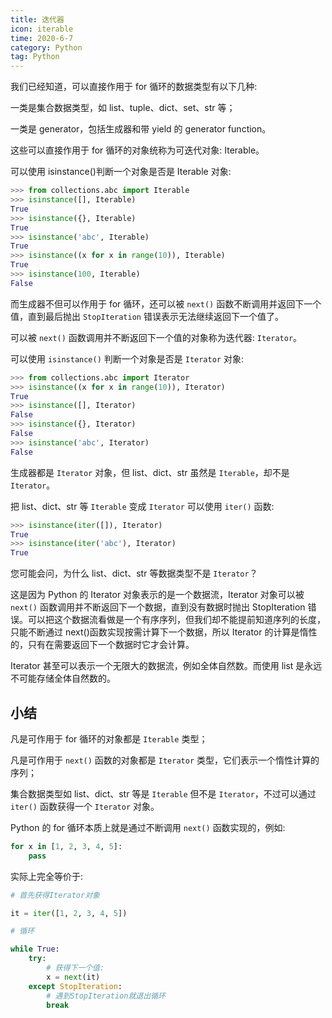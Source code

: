 ```yaml
---
title: 迭代器
icon: iterable
time: 2020-6-7
category: Python
tag: Python
---
```


我们已经知道，可以直接作用于 for 循环的数据类型有以下几种:

一类是集合数据类型，如 list、tuple、dict、set、str 等；

一类是 generator，包括生成器和带 yield 的 generator function。

这些可以直接作用于 for 循环的对象统称为可迭代对象: Iterable。

可以使用 isinstance()判断一个对象是否是 Iterable 对象:

```py
>>> from collections.abc import Iterable
>>> isinstance([], Iterable)
True
>>> isinstance({}, Iterable)
True
>>> isinstance('abc', Iterable)
True
>>> isinstance((x for x in range(10)), Iterable)
True
>>> isinstance(100, Iterable)
False
```

而生成器不但可以作用于 for 循环，还可以被 `next()` 函数不断调用并返回下一个值，直到最后抛出 `StopIteration` 错误表示无法继续返回下一个值了。

可以被 `next()` 函数调用并不断返回下一个值的对象称为迭代器: `Iterator`。

可以使用 `isinstance()` 判断一个对象是否是 `Iterator` 对象:

```py
>>> from collections.abc import Iterator
>>> isinstance((x for x in range(10)), Iterator)
True
>>> isinstance([], Iterator)
False
>>> isinstance({}, Iterator)
False
>>> isinstance('abc', Iterator)
False
```

生成器都是 `Iterator` 对象，但 list、dict、str 虽然是 `Iterable`，却不是 `Iterator`。

把 list、dict、str 等 `Iterable` 变成 `Iterator` 可以使用 `iter()` 函数:

```py
>>> isinstance(iter([]), Iterator)
True
>>> isinstance(iter('abc'), Iterator)
True
```

您可能会问，为什么 list、dict、str 等数据类型不是 `Iterator`？

这是因为 Python 的 Iterator 对象表示的是一个数据流，Iterator 对象可以被 `next()` 函数调用并不断返回下一个数据，直到没有数据时抛出 StopIteration 错误。可以把这个数据流看做是一个有序序列，但我们却不能提前知道序列的长度，只能不断通过 next()函数实现按需计算下一个数据，所以 Iterator 的计算是惰性的，只有在需要返回下一个数据时它才会计算。

Iterator 甚至可以表示一个无限大的数据流，例如全体自然数。而使用 list 是永远不可能存储全体自然数的。

## 小结

凡是可作用于 for 循环的对象都是 `Iterable` 类型；

凡是可作用于 `next()` 函数的对象都是 `Iterator` 类型，它们表示一个惰性计算的序列；

集合数据类型如 list、dict、str 等是 `Iterable` 但不是 `Iterator`，不过可以通过 `iter()` 函数获得一个 `Iterator` 对象。

Python 的 for 循环本质上就是通过不断调用 `next()` 函数实现的，例如:

```py
for x in [1, 2, 3, 4, 5]:
    pass
```

实际上完全等价于:

```py
# 首先获得Iterator对象

it = iter([1, 2, 3, 4, 5])

# 循环

while True:
    try:
        # 获得下一个值:
        x = next(it)
    except StopIteration:
        # 遇到StopIteration就退出循环
        break
```
